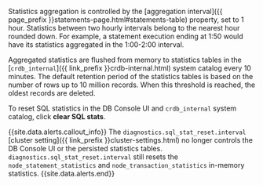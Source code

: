 Statistics aggregation is controlled by the [aggregation interval]({{ page_prefix }}statements-page.html#statements-table) property, set to 1 hour. Statistics between two hourly intervals belong to the nearest hour rounded down. For example, a statement execution ending at 1:50 would have its statistics aggregated in the 1:00-2:00 interval.

Aggregated statistics are flushed from memory to statistics tables in the [`crdb_internal`]({{ link_prefix }}crdb-internal.html) system catalog every 10 minutes. The default retention period of the statistics tables is based on the number of rows up to 10 million records. When this threshold is reached, the oldest records are deleted.

To reset SQL statistics in the DB Console UI and `crdb_internal` system catalog, click **clear SQL stats**.

{{site.data.alerts.callout_info}}
The `diagnostics.sql_stat_reset.interval` [cluster setting]({{ link_prefix }}cluster-settings.html) no longer controls the DB Console UI or the persisted statistics tables. `diagnostics.sql_stat_reset.interval` still resets the `node_statement_statistics` and `node_transaction_statistics` in-memory statistics.
{{site.data.alerts.end}}
